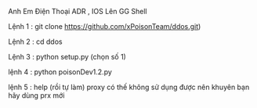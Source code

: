 Anh Em Điện Thoại ADR , IOS Lên GG Shell 

Lệnh 1 : git clone https://github.com/xPoisonTeam/ddos.git)

Lệnh 2 : cd ddos

Lệnh 3 : python setup.py (chọn số 1)

lệnh 4 : python poisonDev1.2.py

lệnh 5 : help (rồi tự làm)
proxy có thế không sử dụng được nên khuyên bạn hãy dùng prx mới
